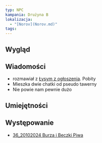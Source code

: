```yaml
---
typ: NPC
kampania: Drużyna B
lokalizacja:
  - "[Norov](Norov.md)"
tags: 
---
```


## Wygląd

## Wiadomości
- rozmawiał z [Łysym z ogłoszenia](./%C5%81ysy%20poszukiwany%20go%C5%9B%C4%87.md). Pobity
- Mieszka dwie chatki od pseudo tawerny
- Nie powie nam pewnie dużo

## Umiejętności

## Występowanie
- [36_20102024 Burza i Beczki Piwa](../sesje/36_20102024%20Burza%20i%20Beczki%20Piwa.md)





